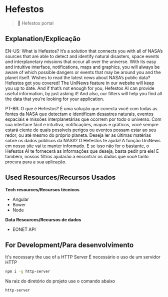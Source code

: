 ﻿# Hefestos
> :rocket: Hefestos portal

## Explanation/Explicação
EN-US:
What is Hefestos? 
It’s a solution that connects you with all of NASA’s sources that are able to detect and identify natural disasters, space events and interplanetary missions that occur all over the universe. 
With its easy and intuitive interface, notifications, maps and graphics, you will always be aware of which possible dangers or events that may be around you and the planet itself.
Wishes to read the latest news about NASA’s public data? Hefestos got you covered! The UniNews feature in our website will keep you up to date. And if that’s not enough for you, Hefestos AI can provide useful information, by just asking it!
And also, our filters will help you find all the data that you’re looking for your application.

PT-BR:
O que é Hefestos?
É uma solução que conecta você com todas as fontes da NASA que detectam e identificam desastres naturais, eventos espaciais e missões interplanetárias que ocorrem por todo o universo.
Com sua interface fácil e intuitiva, notificações, mapas e gráficos, você sempre estará ciente de quais possíveis perigos ou eventos possam estar ao seu redor, ou até mesmo do próprio planeta.
Deseja ler as últimas matérias sobre os dados públicos da NASA? O Hefestos te ajuda! A função UniNews em nosso site vai te manter informado. E se isso não for o bastante, o Hefestos AI te fornecerá as informações que deseja, basta pedir pra ele!
E também, nossos filtros ajudarão a encontrar os dados que você tanto procura para a sua aplicação.

## Used Resources/Recursos Usados
**Tech resources/Recursos técnicos**
- Angular
- Bower
- Node

**Data Resources/Recursos de dados**
- EONET API

## For Development/Para desenvolvimento
It's necessary the use of a HTTP Server
É necessário o uso de um servidor HTTP

```sh
npm i -g http-server
```

Na raiz do diretório do projeto use o comando abaixo
```sh
http-server
```